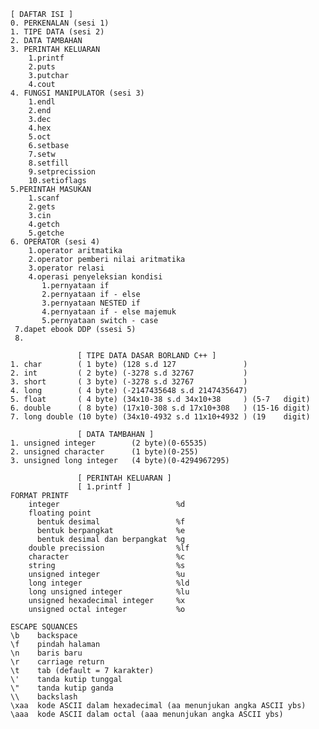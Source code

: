     [ DAFTAR ISI ]
    0. PERKENALAN (sesi 1)
    1. TIPE DATA (sesi 2)
    2. DATA TAMBAHAN
    3. PERINTAH KELUARAN
        1.printf
        2.puts
        3.putchar
        4.cout
    4. FUNGSI MANIPULATOR (sesi 3)
        1.endl
        2.end
        3.dec
        4.hex
        5.oct
        6.setbase
        7.setw
        8.setfill
        9.setprecission
        10.setioflags
    5.PERINTAH MASUKAN
        1.scanf
        2.gets
        3.cin
        4.getch
        5.getche
    6. OPERATOR (sesi 4)
        1.operator aritmatika
        2.operator pemberi nilai aritmatika
        3.operator relasi
        4.operasi penyeleksian kondisi
           1.pernyataan if
           2.pernyataan if - else
           3.pernyataan NESTED if
           4.pernyataan if - else majemuk
           5.pernyataan switch - case
     7.dapet ebook DDP (ssesi 5)
     8.
     
                   [ TIPE DATA DASAR BORLAND C++ ]
    1. char        ( 1 byte) (128 s.d 127               )
    2. int         ( 2 byte) (-3278 s.d 32767           )
    3. short       ( 3 byte) (-3278 s.d 32767           )
    4. long        ( 4 byte) (-2147435648 s.d 2147435647)
    5. float       ( 4 byte) (34x10-38 s.d 34x10+38     ) (5-7   digit)
    6. double      ( 8 byte) (17x10-308 s.d 17x10+308   ) (15-16 digit)
    7. long double (10 byte) (34x10-4932 s.d 11x10+4932 ) (19    digit)
    
                   [ DATA TAMBAHAN ]
    1. unsigned integer        (2 byte)(0-65535)
    2. unsigned character      (1 byte)(0-255)
    3. unsigned long integer   (4 byte)(0-4294967295)
                   
                   [ PERINTAH KELUARAN ]
                   [ 1.printf ]
    FORMAT PRINTF
        integer                          %d
        floating point
          bentuk desimal                 %f
          bentuk berpangkat              %e
          bentuk desimal dan berpangkat  %g
        double precission                %lf
        character                        %c
        string                           %s
        unsigned integer                 %u
        long integer                     %ld
        long unsigned integer            %lu
        unsigned hexadecimal integer     %x
        unsigned octal integer           %o
   
    ESCAPE SQUANCES
    \b    backspace
    \f    pindah halaman
    \n    baris baru
    \r    carriage return
    \t    tab (default = 7 karakter)
    \'    tanda kutip tunggal
    \"    tanda kutip ganda
    \\    backslash
    \xaa  kode ASCII dalam hexadecimal (aa menunjukan angka ASCII ybs)
    \aaa  kode ASCII dalam octal (aaa menunjukan angka ASCII ybs)
